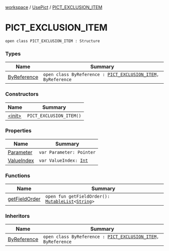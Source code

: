[workspace](../../index.md) / [UsePict](../index.md) / [PICT_EXCLUSION_ITEM](./index.md)

# PICT_EXCLUSION_ITEM

`open class PICT_EXCLUSION_ITEM : Structure`

### Types

| Name | Summary |
|---|---|
| [ByReference](-by-reference/index.md) | `open class ByReference : `[`PICT_EXCLUSION_ITEM`](./index.md)`, ByReference` |

### Constructors

| Name | Summary |
|---|---|
| [&lt;init&gt;](-init-.md) | `PICT_EXCLUSION_ITEM()` |

### Properties

| Name | Summary |
|---|---|
| [Parameter](-parameter.md) | `var Parameter: Pointer` |
| [ValueIndex](-value-index.md) | `var ValueIndex: `[`Int`](https://kotlinlang.org/api/latest/jvm/stdlib/kotlin/-int/index.html) |

### Functions

| Name | Summary |
|---|---|
| [getFieldOrder](get-field-order.md) | `open fun getFieldOrder(): `[`MutableList`](https://kotlinlang.org/api/latest/jvm/stdlib/kotlin.collections/-mutable-list/index.html)`<`[`String`](https://kotlinlang.org/api/latest/jvm/stdlib/kotlin/-string/index.html)`>` |

### Inheritors

| Name | Summary |
|---|---|
| [ByReference](-by-reference/index.md) | `open class ByReference : `[`PICT_EXCLUSION_ITEM`](./index.md)`, ByReference` |
